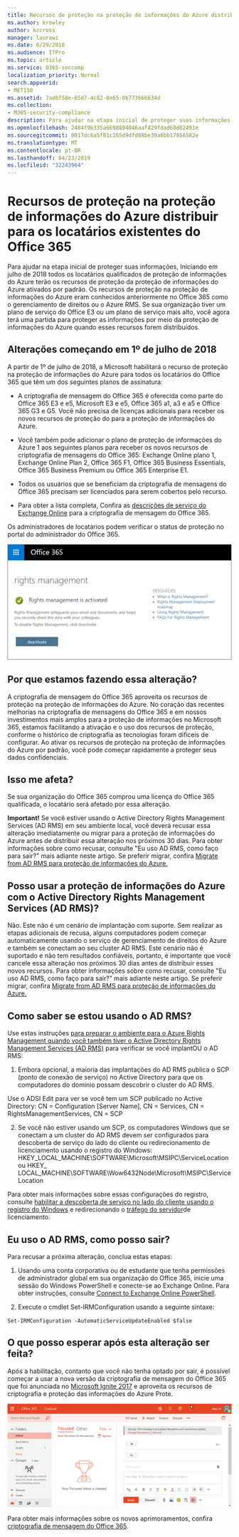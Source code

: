 ```yaml
---
title: Recursos de proteção na proteção de informações do Azure distribuir para os locatários existentes do Office 365
ms.author: krowley
author: kccross
manager: laurawi
ms.date: 6/29/2018
ms.audience: ITPro
ms.topic: article
ms.service: O365-seccomp
localization_priority: Normal
search.appverid:
- MET150
ms.assetid: 7ad6f58e-65d7-4c82-8e65-0b773666634d
ms.collection:
- M365-security-compliance
description: Para ajudar na etapa inicial de proteger suas informações, Iniciando em julho de 2018 todos os locatários qualificados de proteção de informações do Azure terão os recursos de proteção da proteção de informações do Azure ativados por padrão. Os recursos de proteção na proteção de informações do Azure eram conhecidos anteriormente no Office 365 como o gerenciamento de direitos ou o Azure RMS. Se sua organização tiver um plano de serviço do Office E3 ou um plano de serviço mais alto, você agora terá uma partida para proteger as informações por meio da proteção de informações do Azure quando esses recursos forem distribuídos.
ms.openlocfilehash: 2484f9b335a6698894046aaf429fdad68d82491e
ms.sourcegitcommit: 0017dc6a5f81c165d9dfd88be39a6bb17856582e
ms.translationtype: MT
ms.contentlocale: pt-BR
ms.lasthandoff: 04/23/2019
ms.locfileid: "32243964"
---
```

# <a name="protection-features-in-azure-information-protection-rolling-out-to-existing-office-365-tenants"></a>Recursos de proteção na proteção de informações do Azure distribuir para os locatários existentes do Office 365

Para ajudar na etapa inicial de proteger suas informações, Iniciando em julho de 2018 todos os locatários qualificados de proteção de informações do Azure terão os recursos de proteção da proteção de informações do Azure ativados por padrão. Os recursos de proteção na proteção de informações do Azure eram conhecidos anteriormente no Office 365 como o gerenciamento de direitos ou o Azure RMS. Se sua organização tiver um plano de serviço do Office E3 ou um plano de serviço mais alto, você agora terá uma partida para proteger as informações por meio da proteção de informações do Azure quando esses recursos forem distribuídos.
  
## <a name="changes-beginning-july-1-2018"></a>Alterações começando em 1º de julho de 2018

A partir de 1º de julho de 2018, a Microsoft habilitará o recurso de proteção na proteção de informações do Azure para todos os locatários do Office 365 que têm um dos seguintes planos de assinatura:
  
- A criptografia de mensagem do Office 365 é oferecida como parte do Office 365 E3 e e5, Microsoft E3 e e5, Office 365 a1, a3 e a5 e Office 365 G3 e G5. Você não precisa de licenças adicionais para receber os novos recursos de proteção do para a proteção de informações do Azure. 
    
- Você também pode adicionar o plano de proteção de informações do Azure 1 aos seguintes planos para receber os novos recursos de criptografia de mensagens do Office 365: Exchange Online plano 1, Exchange Online Plan 2, Office 365 F1, Office 365 Business Essentials, Office 365 Business Premium ou Office 365 Enterprise E1.
    
- Todos os usuários que se beneficiam da criptografia de mensagens do Office 365 precisam ser licenciados para serem cobertos pelo recurso.
    
- Para obter a lista completa, Confira as [descrições de serviço do Exchange Online](https://technet.microsoft.com/library/exchange-online-service-description.aspx) para a criptografia de mensagem do Office 365. 
    
Os administradores de locatários podem verificar o status de proteção no portal do administrador do Office 365. 
  
![Captura de tela que mostra que o gerenciamento de direitos no Office 365 está ativado.](media/303453c8-e4a5-4875-b49f-e80c3eb7b91e.png)
  
## <a name="why-are-we-making-this-change"></a>Por que estamos fazendo essa alteração?

A criptografia de mensagem do Office 365 aproveita os recursos de proteção na proteção de informações do Azure. No coração das recentes melhorias na criptografia de mensagens do Office 365 e em nossos investimentos mais amplos para a proteção de informações no Microsoft 365, estamos facilitando a ativação e o uso dos recursos de proteção, conforme o histórico de criptografia as tecnologias foram difíceis de configurar. Ao ativar os recursos de proteção na proteção de informações do Azure por padrão, você pode começar rapidamente a proteger seus dados confidenciais.
  
## <a name="does-this-impact-me"></a>Isso me afeta?

Se sua organização do Office 365 comprou uma licença do Office 365 qualificada, o locatário será afetado por essa alteração.
  
 **Important!** Se você estiver usando o Active Directory Rights Management Services (AD RMS) em seu ambiente local, você deverá recusar essa alteração imediatamente ou migrar para a proteção de informações do Azure antes de distribuir essa alteração nos próximos 30 dias. Para obter informações sobre como recusar, consulte "Eu uso AD RMS, como faço para sair?" mais adiante neste artigo. Se preferir migrar, confira [Migrate from AD RMS para proteção de informações do Azure.](https://docs.microsoft.com/azure/information-protection/plan-design/migrate-from-ad-rms-to-azure-rms)
  
## <a name="can-i-use-azure-information-protection-with-active-directory-rights-management-services-ad-rms"></a>Posso usar a proteção de informações do Azure com o Active Directory Rights Management Services (AD RMS)?

Não. Este não é um cenário de implantação com suporte. Sem realizar as etapas adicionais de recusa, alguns computadores podem começar automaticamente usando o serviço de gerenciamento de direitos do Azure e também se conectam ao seu cluster AD RMS. Este cenário não é suportado e não tem resultados confiáveis, portanto, é importante que você cancele essa alteração nos próximos 30 dias antes de distribuir esses novos recursos. Para obter informações sobre como recusar, consulte "Eu uso AD RMS, como faço para sair?" mais adiante neste artigo. Se preferir migrar, confira [Migrate from AD RMS para proteção de informações do Azure.](https://docs.microsoft.com/azure/information-protection/plan-design/migrate-from-ad-rms-to-azure-rms)
  
## <a name="how-do-i-know-if-im-using-ad-rms"></a>Como saber se estou usando o AD RMS?

Use estas instruções [para preparar o ambiente para o Azure Rights Management quando você também tiver o Active Directory Rights Management Services (AD RMS)](https://docs.microsoft.com/azure/information-protection/deploy-use/prepare-environment-adrms) para verificar se você implantOU o AD RMS: 
  
1. Embora opcional, a maioria das implantações do AD RMS publica o SCP (ponto de conexão de serviço) no Active Directory para que os computadores do domínio possam descobrir o cluster do AD RMS. 
  
Use o ADSI Edit para ver se você tem um SCP publicado no Active Directory: CN = Configuration [Server Name], CN = Services, CN = RightsManagementServices, CN = SCP
    
2. Se você não estiver usando um SCP, os computadores Windows que se conectam a um cluster do AD RMS devem ser configurados para descoberta de serviço do lado do cliente ou redirecionamento de licenciamento usando o registro do Windows: HKEY_LOCAL_MACHINE\SOFTWARE\Microsoft\MSIPC\ServiceLocation ou HKEY_ LOCAL_MACHINE\SOFTWARE\Wow6432Node\Microsoft\MSIPC\ServiceLocation 
  
Para obter mais informações sobre essas configurações do registro, consulte [habilitar a descoberta de serviço no lado do cliente usando o registro do Windows](https://docs.microsoft.com/azure/information-protection/rms-client/client-deployment-notes#enabling-client-side-service-discovery-by-using-the-windows-registry) e redirecionando o [tráfego do servidor](https://docs.microsoft.com/azure/information-protection/rms-client/client-deployment-notes#redirecting-licensing-server-traffic)de licenciamento.
    
## <a name="i-use-ad-rms-how-do-i-opt-out"></a>Eu uso o AD RMS, como posso sair?

Para recusar a próxima alteração, conclua estas etapas:
  
1. Usando uma conta corporativa ou de estudante que tenha permissões de administrador global em sua organização do Office 365, inicie uma sessão do Windows PowerShell e conecte-se ao Exchange Online. Para obter instruções, consulte [Connect to Exchange Online PowerShell](https://docs.microsoft.com/powershell/exchange/exchange-online/connect-to-exchange-online-powershell/connect-to-exchange-online-powershell?view=exchange-ps).
    
2. Execute o cmdlet Set-IRMConfiguration usando a seguinte sintaxe:
    
  ```
  Set-IRMConfiguration -AutomaticServiceUpdateEnabled $false 
  ```

## <a name="what-can-i-expect-after-this-change-has-been-made"></a>O que posso esperar após esta alteração ser feita?

Após a habilitação, contanto que você não tenha optado por sair, é possível começar a usar a nova versão da criptografia de mensagem do Office 365 que foi anunciada no [Microsoft Ignite 2017](https://techcommunity.microsoft.com/t5/Security-Privacy-and-Compliance/Email-Encryption-and-Rights-Protection/ba-p/110801) e aproveita os recursos de criptografia e proteção das informações do Azure Prote. 
  
![Captura de tela que mostra uma mensagem protegida do OME no Outlook na Web.](media/599ca9e7-c05a-429e-ae8d-359f1291a3d8.png)
  
Para obter mais informações sobre os novos aprimoramentos, confira [criptografia de mensagem do Office 365](ome.md).
  

